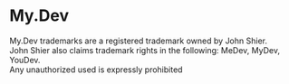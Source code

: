 # My.Dev
My.Dev trademarks are a registered trademark owned by John Shier.<br> John Shier also claims trademark rights in the following: MeDev, MyDev, YouDev.<br>
Any unauthorized used is expressly prohibited

